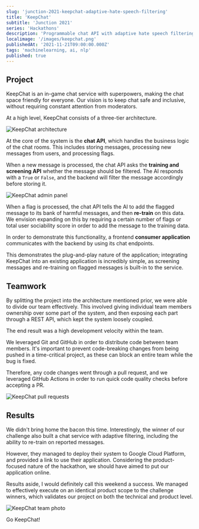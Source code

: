 ```yaml
---
slug: 'junction-2021-keepchat-adaptive-hate-speech-filtering'
title: 'KeepChat'
subtitle: 'Junction 2021'
series: 'Hackathons'
description: 'Programmable chat API with adaptive hate speech filtering'
localimage: '/images/keepchat.png'
publishedAt: '2021-11-21T09:00:00.000Z'
tags: 'machinelearning, ai, nlp'
published: true
---
```


## Project

KeepChat is an in-game chat service with superpowers, making the chat space friendly for everyone. Our vision is to keep chat safe and inclusive, without requiring constant attention from moderators.

At a high level, KeepChat consists of a three-tier architecture.

![KeepChat architecture](https://dev-to-uploads.s3.amazonaws.com/uploads/articles/snlpvjozcshfgkzuydqy.png)

At the core of the system is the **chat API**, which handles the business logic of the chat rooms. This includes storing messages, processing new messages from users, and processing flags.

When a new message is processed, the chat API asks the **training and screening API** whether the message should be filtered. The AI responds with a `True` or `False`, and the backend will filter the message accordingly before storing it.

![KeepChat admin panel](https://dev-to-uploads.s3.amazonaws.com/uploads/articles/qgnteyb28xdlc6gqv46u.png)

When a flag is processed, the chat API tells the AI to add the flagged message to its bank of harmful messages, and then **re-train** on this data. We envision expanding on this by requiring a certain number of flags or total user sociability score in order to add the message to the training data.

In order to demonstrate this functionality, a frontend **consumer application** communicates with the backend by using its chat endpoints.

This demonstrates the plug-and-play nature of the application; integrating KeepChat into an existing application is incredibly simple, as screening messages and re-training on flagged messages is built-in to the service.

## Teamwork

By splitting the project into the architecture mentioned prior, we were able to divide our team effectively. This involved giving individual team members ownership over some part of the system, and then exposing each part through a REST API, which kept the system loosely coupled.

The end result was a high development velocity within the team.

We leveraged Git and GitHub in order to distribute code between team members. It's important to prevent code-breaking changes from being pushed in a time-critical project, as these can block an entire team while the bug is fixed.

Therefore, any code changes went through a pull request, and we leveraged GitHub Actions in order to run quick code quality checks before accepting a PR.

![KeepChat pull requests](https://dev-to-uploads.s3.amazonaws.com/uploads/articles/31zhb27qs7w73sy5ul55.png)

## Results

We didn't bring home the bacon this time. Interestingly, the winner of our challenge also built a chat service with adaptive filtering, including the ability to re-train on reported messages.

However, they managed to deploy their system to Google Cloud Platform, and provided a link to use their application. Considering the product-focused nature of the hackathon, we should have aimed to put our application online.

Results aside, I would definitely call this weekend a success. We managed to effectively execute on an identical product scope to the challenge winners, which validates our project on both the technical and product level.

![KeepChat team photo](https://dev-to-uploads.s3.amazonaws.com/uploads/articles/lhsh40jrvog60wxtg5w4.png)

Go KeepChat!
